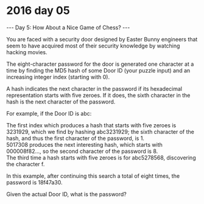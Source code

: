 # 2016 day 05

--- Day 5: How About a Nice Game of Chess? ---

You are faced with a security door designed by Easter Bunny engineers that seem to have acquired most of their security knowledge by watching hacking movies.



The eight-character password for the door is generated one character at a time by finding the MD5 hash of some Door ID (your puzzle input) and an increasing integer index (starting with 0).



A hash indicates the next character in the password if its hexadecimal representation starts with five zeroes. If it does, the sixth character in the hash is the next character of the password.



For example, if the Door ID is abc:



The first index which produces a hash that starts with five zeroes is 3231929, which we find by hashing abc3231929; the sixth character of the hash, and thus the first character of the password, is 1.\
5017308 produces the next interesting hash, which starts with 000008f82..., so the second character of the password is 8.\
The third time a hash starts with five zeroes is for abc5278568, discovering the character f.



In this example, after continuing this search a total of eight times, the password is 18f47a30.



Given the actual Door ID, what is the password?




